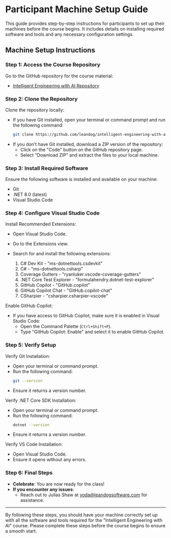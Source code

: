 # Participant Machine Setup Guide

This guide provides step-by-step instructions for participants to set up their machines before the course begins. It includes details on installing required software and tools and any necessary configuration settings.

## Machine Setup Instructions

### Step 1: Access the Course Repository

Go to the GitHub repository for the course material:

- [Intelligent Engineering with AI Repository](https://github.com/leandog/intelligent-engineering-with-ai)

### Step 2: Clone the Repository

Clone the repository locally:

- If you have Git installed, open your terminal or command prompt and run the following command:
  ```sh
  git clone https://github.com/leandog/intelligent-engineering-with-ai.git
  ```
- If you don’t have Git installed, download a ZIP version of the repository:
  - Click on the "Code" button on the GitHub repository page.
  - Select "Download ZIP" and extract the files to your local machine.

### Step 3: Install Required Software

Ensure the following software is installed and available on your machine:

- Git
- .NET 8.0 (latest)
- Visual Studio Code

### Step 4: Configure Visual Studio Code

Install Recommended Extensions:

- Open Visual Studio Code.
- Go to the Extensions view.
- Search for and install the following extensions:

  1. C# Dev Kit - "ms-dotnettools.csdevkit"
  2. C# - "ms-dotnettools.csharp"
  3. Coverage Gutters - "ryanluker.vscode-coverage-gutters"
  4. .NET Core Test Explorer - "formulahendry.dotnet-test-explorer"
  5. GitHub Copilot - "GitHub.copilot"
  6. GitHub Copilot Chat - "GitHub.copilot-chat"
  7. CSharpier - "csharpier.csharpier-vscode"

Enable GitHub Copilot:

- If you have access to GitHub Copilot, make sure it is enabled in Visual Studio Code:
  - Open the Command Palette (`Ctrl+Shift+P`).
  - Type "GitHub Copilot: Enable" and select it to enable GitHub Copilot.

### Step 5: Verify Setup

Verify Git Installation:

- Open your terminal or command prompt.
- Run the following command:
  ```sh
  git --version
  ```
- Ensure it returns a version number.

Verify .NET Core SDK Installation:

- Open your terminal or command prompt.
- Run the following command:
  ```sh
  dotnet --version
  ```
- Ensure it returns a version number.

Verify VS Code Installation:

- Open Visual Studio Code.
- Ensure it opens without any errors.

### Step 6: Final Steps

- **Celebrate**: You are now ready for the class!
- **If you encounter any issues**:
  - Reach out to Julias Shaw at [yoda@leandogsoftware.com](mailto:yoda@leandogsoftware.com) for assistance.

---

By following these steps, you should have your machine correctly set up with all the software and tools required for the "Intelligent Engineering with AI" course. Please complete these steps before the course begins to ensure a smooth start.
